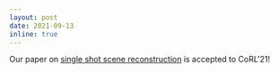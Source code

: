 ```yaml
---
layout: post
date: 2021-09-13
inline: true
---
```


Our paper on [single shot scene reconstruction](https://openreview.net/pdf?id=CGn3XKSf7vf) is accepted to CoRL'21!
